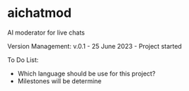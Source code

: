 # aichatmod
AI moderator for live chats

Version Management:
v.0.1 - 25 June 2023 - Project started 

To Do List:

- Which language should be use for this project?
- Milestones will be determine
